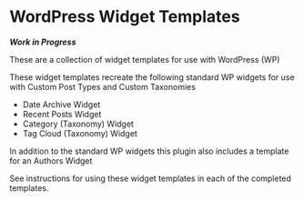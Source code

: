 # WordPress Widget Templates

***Work in Progress***

These are a collection of widget templates for use with WordPress (WP)

These widget templates recreate the following standard WP widgets
for use with Custom Post Types and Custom Taxonomies
* Date Archive Widget
* Recent Posts Widget
* Category (Taxonomy) Widget
* Tag Cloud (Taxonomy) Widget

In addition to the standard WP widgets this plugin also includes a template for an
Authors Widget

See instructions for using these widget templates in each of the completed templates.